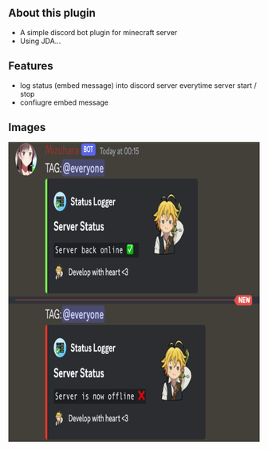 ## About this plugin
- A simple discord bot plugin for minecraft server
- Using JDA...

## Features
- log status (embed message) into discord server everytime server start / stop
- confiugre embed message

## Images
<img src="/imgs/image.png" alt="image" style="height: 600px; width:800px;"/>
